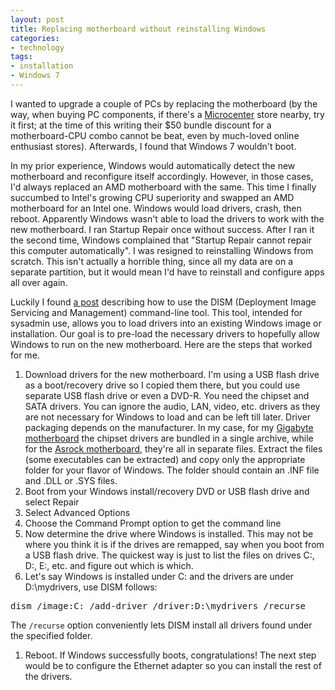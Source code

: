 ```yaml
---
layout: post
title: Replacing motherboard without reinstalling Windows
categories:
- technology
tags:
- installation
- Windows 7
---
```

I wanted to upgrade a couple of PCs by replacing the motherboard (by the way, when buying PC components, if there's a [Microcenter](http://microcenter.com/) store nearby, try it first; at the time of this writing their $50 bundle discount for a motherboard-CPU combo cannot be beat, even by much-loved online enthusiast stores).  Afterwards, I found that Windows 7 wouldn't boot.

In my prior experience, Windows would automatically detect the new motherboard and reconfigure itself accordingly.  However, in those cases, I'd always replaced an AMD motherboard with the same.  This time I finally succumbed to Intel's growing CPU superiority and swapped an AMD motherboard for an Intel one. Windows would load drivers, crash, then reboot.  Apparently Windows wasn't able to load the drivers to work with the new motherboard. I ran Startup Repair once without success.  After I ran it the second time, Windows complained that "Startup Repair cannot repair this computer automatically".  I was resigned to reinstalling Windows from scratch.  This isn't actually a horrible thing, since all my data are on a separate partition, but it would mean I'd have to reinstall and configure apps all over again.

Luckily I found [a post](http://www.msigeek.com/2661/add-or-remove-a-driver-from-a-wim-image-using-dism) describing how to use the DISM (Deployment Image Servicing and Management) command-line tool.  This tool, intended for sysadmin use, allows you to load drivers into an existing Windows image or installation.  Our goal is to pre-load the necessary drivers to hopefully allow Windows to run on the new motherboard.  Here are the steps that worked for me.

1. Download drivers for the new motherboard.  I'm using a USB flash drive as a boot/recovery drive so I copied them there, but you could use separate USB flash drive or even a DVD-R. You need the chipset and SATA drivers.  You can ignore the audio, LAN, video, etc. drivers as they are not necessary for Windows to load and can be left till later. Driver packaging depends on the manufacturer.  In my case, for my [Gigabyte motherboard](http://www.gigabyte.com/products/product-page.aspx?pid=3726#dl) the chipset drivers are bundled in a single archive, while for the [Asrock motherboard](http://www.asrock.com/mb/Intel/Z77%20Extreme4/?cat=Download&os=Win7), they're all in separate files. Extract the files (some executables can be extracted) and copy only the appropriate folder for your flavor of Windows. The folder should contain an .INF file and .DLL or .SYS files.
1. Boot from your Windows install/recovery DVD or USB flash drive and select Repair
1. Select Advanced Options
1. Choose the Command Prompt option to get the command line
1. Now determine the drive where Windows is installed. This may not be where you think it is if the drives are remapped, say when you boot from a USB flash drive. The quickest way is just to list the files on drives C:, D:, E:, etc. and figure out which is which.
1. Let's say Windows is installed under C: and the drivers are under D:\mydrivers, use DISM follows:
<pre>
dism /image:C: /add-driver /driver:D:\mydrivers /recurse
</pre>
The `/recurse` option conveniently lets DISM  install all drivers found under the specified folder.
1. Reboot. If Windows successfully boots, congratulations! The next step would be to configure the Ethernet adapter so you can install the rest of the drivers.
